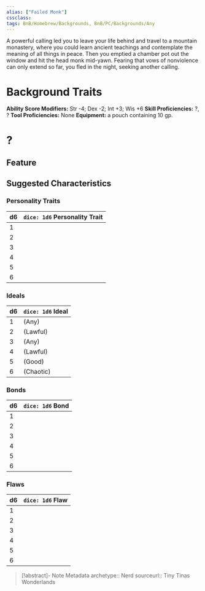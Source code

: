 ```yaml
---
alias: ["Failed Monk"]
cssclass: 
tags: BnB/Homebrew/Backgrounds, BnB/PC/Backgrounds/Any
---
```

A powerful calling led you to leave your life behind and travel to a mountain monastery, where you could learn ancient teachings and contemplate the meaning of all things in peace. Then you emptied a chamber pot out the window and hit the head monk mid-yawn. Fearing that vows of nonviolence can only extend so far, you fled in the night, seeking another calling.

# Background Traits
__Ability Score Modifiers:__ Str -4; Dex -2; Int +3; Wis +6
__Skill Proficiencies:__ ?, ?
__Tool Proficiencies:__ None
__Equipment:__ a pouch containing 10 gp.

# ?

## Feature

## Suggested Characteristics

### Personality Traits

| d6 | `dice: 1d6` Personality Trait |
| --- | --- |
| 1 |  |
| 2 | |
| 3 |  |
| 4 |  |
| 5 |  |
| 6 |  |

### Ideals

| d6 | `dice: 1d6` Ideal |
| --- | --- |
| 1 | (Any) |
| 2 |  (Lawful) |
| 3 |  (Any) |
| 4 |  (Lawful) |
| 5 |  (Good) |
| 6 |  (Chaotic) |

### Bonds

| d6 | `dice: 1d6` Bond |
| --- | --- |
| 1 |  |
| 2 |  |
| 3 | |
| 4 |  |
| 5 | |
| 6 |  |

### Flaws

| d6  | `dice: 1d6` Flaw |
| --- | ---------------- |
| 1   |                  |
| 2   |                  |
| 3   |                  |
| 4   |                  |
| 5   |                  |
| 6   |                  |

> [!abstract]- Note Metadata
> archetype:: Nerd
> sourceurl:: Tiny Tinas Wonderlands

